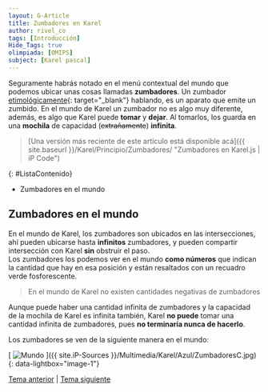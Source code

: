 ```yaml
---
layout: G-Article
title: Zumbadores en Karel
author: rivel_co
tags: [Introducción]
Hide_Tags: true
olimpiada: [OMIPS]
subject: [Karel pascal]
---
```


Seguramente habrás notado en el menú contextual del mundo que podemos ubicar unas cosas llamadas **zumbadores**. Un zumbador [etimológicamente](http://definicion.de/etimologia/){: target="_blank"} hablando, es un aparato que emite un zumbido. En el mundo de Karel un zumbador no es algo muy diferente, además, es algo que Karel puede **tomar** y **dejar**. Al tomarlos, los guarda en una **mochila** de capacidad (<s>extrañamente</s>) **infinita**.

> [Una versión más reciente de este artículo está disponible acá]({{ site.baseurl }}/Karel/Principio/Zumbadores/ "Zumbadores en Karel.js &vert; iP Code")

{: #ListaContenido}
- Zumbadores en el mundo

## Zumbadores en el mundo

En el mundo de Karel, los zumbadores son ubicados en las intersecciones, ahí pueden ubicarse hasta **infinitos** zumbadores, y pueden compartir intersección con Karel **sin** obstruir el paso. <br>
Los zumbadores los podemos ver en el mundo **como números** que indican la cantidad que hay en esa posición y están resaltados con un recuadro verde fosforescente.

> En el mundo de Karel no existen cantidades negativas de zumbadores

Aunque puede haber una cantidad infinita de zumbadores y la capacidad de la mochila de Karel es infinita también, Karel **no puede** tomar una cantidad infinita de zumbadores, pues **no terminaría nunca de hacerlo**.

Los zumbadores se ven de la siguiente manera en el mundo:

[<picture>
	<source media="(min-width: 700px)" srcset="{{ site.iP-Sources }}/Multimedia/Karel/Azul/Zumbadores.jpg">
	<img class="Imagen" src="{{ site.iP-Sources }}/Multimedia/Karel/Azul/ZumbadoresC.jpg" alt="Mundo">
</picture>]({{ site.iP-Sources }}/Multimedia/Karel/Azul/ZumbadoresC.jpg){: data-lightbox="image-1"}

<div class="Nav">
	<a href="{{ site.baseurl }}/Karel/Azul/Principio/Mundo/">Tema anterior</a> | <a href="{{ site.baseurl }}/Karel/Azul/Principio/Simulador/">Tema siguiente</a>
</div>